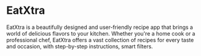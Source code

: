 # EatXtra
EatXtra is a beautifully designed and user-friendly recipe app that brings a world of delicious flavors to your kitchen. Whether you're a home cook or a professional chef, EatXtra offers a vast collection of recipes for every taste and occasion, with step-by-step instructions, smart filters.
